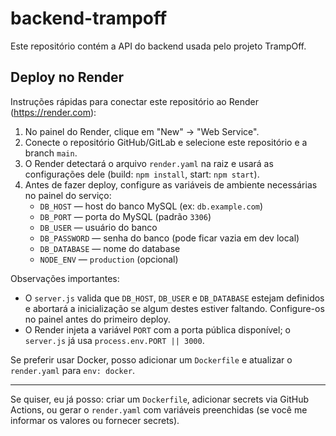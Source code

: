 # backend-trampoff

Este repositório contém a API do backend usada pelo projeto TrampOff.

## Deploy no Render

Instruções rápidas para conectar este repositório ao Render (https://render.com):

1. No painel do Render, clique em "New" → "Web Service".
2. Conecte o repositório GitHub/GitLab e selecione este repositório e a branch `main`.
3. O Render detectará o arquivo `render.yaml` na raiz e usará as configurações dele (build: `npm install`, start: `npm start`).
4. Antes de fazer deploy, configure as variáveis de ambiente necessárias no painel do serviço:
	- `DB_HOST` — host do banco MySQL (ex: `db.example.com`)
	- `DB_PORT` — porta do MySQL (padrão `3306`)
	- `DB_USER` — usuário do banco
	- `DB_PASSWORD` — senha do banco (pode ficar vazia em dev local)
	- `DB_DATABASE` — nome do database
	- `NODE_ENV` — `production` (opcional)

Observações importantes:

- O `server.js` valida que `DB_HOST`, `DB_USER` e `DB_DATABASE` estejam definidos e abortará a inicialização se algum destes estiver faltando. Configure-os no painel antes do primeiro deploy.
- O Render injeta a variável `PORT` com a porta pública disponível; o `server.js` já usa `process.env.PORT || 3000`.

Se preferir usar Docker, posso adicionar um `Dockerfile` e atualizar o `render.yaml` para `env: docker`.

---

Se quiser, eu já posso: criar um `Dockerfile`, adicionar secrets via GitHub Actions, ou gerar o `render.yaml` com variáveis preenchidas (se você me informar os valores ou fornecer secrets).
